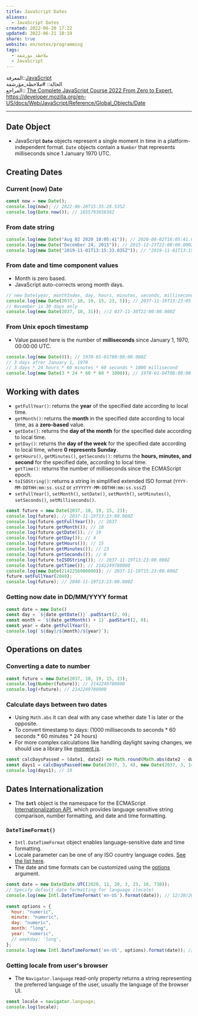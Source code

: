 ```yaml
---  
title: JavaScript Dates  
aliases:  
  - JavaScript Dates  
created: 2022-06-20 17:22  
updated: 2022-06-21 10:19  
share: true  
website: en/notes/programming  
tags:  
  - ملاحظة_مؤرشفة  
  - JavaScript  
---  
```

  
  
  
المعرفة::[JavaScript](JavaScript)  
الحالة:: #ملاحظة_مؤرشفة  
المراجع:: [The Complete JavaScript Course 2022 From Zero to Expert](The%20Complete%20JavaScript%20Course%202022%20From%20Zero%20to%20Expert), <https://developer.mozilla.org/en-US/docs/Web/JavaScript/Reference/Global_Objects/Date>  
  
---  
  
## Date Object  
  
- JavaScript **`Date`** objects represent a single moment in time in a platform-independent format. `Date` objects contain a `Number` that represents milliseconds since 1 January 1970 UTC.  
  
## Creating Dates  
  
### Current (now) Date  
  
```js  
const now = new Date();  
console.log(now); // 2022-06-20T15:35:28.535Z  
console.log(Date.now()); // 1655793658342  
```  
  
### From date string  
  
```js  
console.log(new Date("Aug 02 2020 18:05:41")); // 2020-08-02T16:05:41.000Z  
console.log(new Date("December 24, 2015")); // 2015-12-23T22:00:00.000Z  
console.log(new Date("2019-11-01T13:15:33.035Z")); // "2019-11-01T13:15:33.035Z"  
```  
  
### From date and time component values  
  
- Month is zero based.  
- JavaScript auto-corrects wrong month days.  
  
```js  
// new Date(year, monthIndex, day, hours, minutes, seconds, milliseconds)  
console.log(new Date(2037, 10, 19, 15, 23, 5)); // 2037-11-19T13:23:05.000Z  
// November is 30 days only  
console.log(new Date(2037, 10, 31)); //2 037-11-30T22:00:00.000Z  
```  
  
### From Unix epoch timestamp  
  
- Value passed here is the number of **milliseconds** since January 1, 1970, 00:00:00 UTC.  
  
```js  
console.log(new Date(0)); // 1970-01-01T00:00:00.000Z  
// 3 days afrer January 1, 1970  
// 3 days * 24 hours * 60 minutes * 60 seconds * 1000 millisecond  
console.log(new Date(3 * 24 * 60 * 60 * 1000)); // 1970-01-04T00:00:00.000Z  
```  
  
## Working with dates  
  
- `getFullYear()`: returns the **year** of the specified date according to local time.  
- `getMonth()`: returns the **month** in the specified date according to local time, as a **zero-based** value.  
- `getDate()`: returns the **day of the month** for the specified date according to local time.  
- `getDay()`: returns the **day of the week** for the specified date according to local time, where **0 represents Sunday**.  
- `getHours()`, `getMinutes()`, `getSeconds()`: returns the **hours, minutes, and second** for the specified date, according to local time.  
- `getTime()`: returns the number of milliseconds since the ECMAScript epoch.  
- `toISOString()`: returns a string in simplified extended ISO format (`YYYY-MM-DDTHH:mm:ss.sssZ` or `±YYYYYY-MM-DDTHH:mm:ss.sssZ`)  
- `setFullYear()`, `setMonth()`, `setDate()`, `setMonth()`, `setMinutes()`, `setSeconds()`, `setMilliseconds()`.  
  
```js  
const future = new Date(2037, 10, 19, 15, 23);  
console.log(future); // 2037-11-19T13:23:00.000Z  
console.log(future.getFullYear()); // 2037  
console.log(future.getMonth()); // 10  
console.log(future.getDate()); // 19  
console.log(future.getDay()); // 4  
console.log(future.getHours()); // 15  
console.log(future.getMinutes()); // 23  
console.log(future.getSeconds()); // 0  
console.log(future.toISOString()); // 2037-11-19T13:23:00.000Z  
console.log(future.getTime()); // 2142249780000  
console.log(new Date(2142256980000)); // 2037-11-19T15:23:00.000Z  
future.setFullYear(2040);  
console.log(future); // 2040-11-19T13:23:00.000Z  
```  
  
### Getting now date in DD/MM/YYYY format  
  
```js  
const date = new Date()  
const day = `${date.getDate()}`.padStart(2, 0);  
const month = `${date.getMonth() + 1}`.padStart(2, 0);  
const year = date.getFullYear();  
console.log(`${day}/${month}/${year}`);  
```  
  
## Operations on dates  
  
### Converting a date to number  
  
```js  
const future = new Date(2037, 10, 19, 15, 23);  
console.log(Number(future)); // 2142249780000  
console.log(+future); // 2142249780000  
```  
  
### Calculate days between two dates  
  
- Using `Math.abs` it can deal with any case whether date 1 is later or the opposite.  
- To convert timestamp to days: (1000 milliseconds to seconds * 60 seconds * 60 minutes * 24 hours)  
- For more complex calculations like handling daylight saving changes, we should use a library like [moment.js](https://momentjs.com).  
  
```js  
const calcDaysPassed = (date1, date2) => Math.round(Math.abs(date2 - date1) / (1000 * 60 * 60 * 24));  
const days1 = calcDaysPassed(new Date(2037, 3, 4), new Date(2037, 3, 14));  
console.log(days1); // 10  
```  
  
## Dates Internationalization  
  
- The **`Intl`** object is the namespace for the ECMAScript [Internationalization API](https://developer.mozilla.org/en-US/docs/Web/JavaScript/Reference/Global_Objects/Intl), which provides language sensitive string comparison, number formatting, and date and time formatting.  
  
### `DateTimeFormat()`  
  
- `Intl.DateTimeFormat` object enables language-sensitive date and time formatting.  
- Locale parameter can be one of any ISO country language codes. [See the list here](http://www.lingoes.net/en/translator/langcode.htm).  
- The date and time formats can be customized using the [options](https://developer.mozilla.org/en-US/docs/Web/JavaScript/Reference/Global_Objects/Intl/DateTimeFormat/DateTimeFormat#syntax) argument.  
  
```js  
const date = new Date(Date.UTC(2020, 11, 20, 3, 23, 16, 738));  
// Specify default date formatting for language (locale)  
console.log(new Intl.DateTimeFormat('en-US').format(date)); // 12/20/2020  
  
const options = {  
  hour: "numeric",  
  minute: "numeric",  
  day: "numeric",  
  month: "long",  
  year: "numeric",  
  // weekday: 'long',  
};  
console.log(new Intl.DateTimeFormat('en-US', options).format(date)); // December 20, 2020, 5:23 AM  
```  
  
### Getting locale from user's browser  
  
- The `Navigator.language` read-only property returns a string representing the preferred language of the user, usually the language of the browser UI.  
  
```js  
const locale = navigator.language;  
console.log(locale);  
```  

